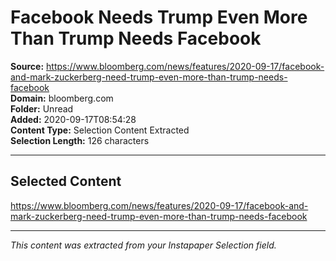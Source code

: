 # Facebook Needs Trump Even More Than Trump Needs Facebook

**Source:** https://www.bloomberg.com/news/features/2020-09-17/facebook-and-mark-zuckerberg-need-trump-even-more-than-trump-needs-facebook  
**Domain:** bloomberg.com  
**Folder:** Unread  
**Added:** 2020-09-17T08:54:28  
**Content Type:** Selection Content Extracted  
**Selection Length:** 126 characters  


---

## Selected Content

https://www.bloomberg.com/news/features/2020-09-17/facebook-and-mark-zuckerberg-need-trump-even-more-than-trump-needs-facebook

---

*This content was extracted from your Instapaper Selection field.*